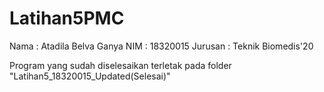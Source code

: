 # Latihan5PMC
Nama    : Atadila Belva Ganya
NIM     : 18320015
Jurusan : Teknik Biomedis'20

Program yang sudah diselesaikan terletak pada folder "Latihan5_18320015_Updated(Selesai)"
